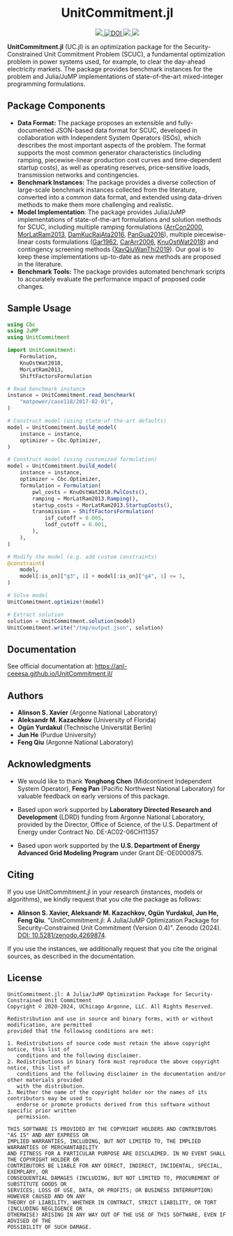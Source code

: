 <h1 align="center">UnitCommitment.jl</h1>
<p align="center">
  <a href="https://github.com/ANL-CEEESA/UnitCommitment.jl/actions?query=workflow%3ATest+branch%3Adev">
    <img src="https://github.com/iSoron/UnitCommitment.jl/workflows/Tests/badge.svg"></img>
  </a>
  <a href="https://doi.org/10.5281/zenodo.4269874">
    <img src="https://zenodo.org/badge/doi/10.5281/zenodo.4269874.svg" alt="DOI"></img>
  </a>
  <a href="https://github.com/ANL-CEEESA/UnitCommitment.jl/releases/">
    <img src="https://img.shields.io/github/v/release/ANL-CEEESA/UnitCommitment.jl?include_prereleases&label=pre-release">
  </a>
  <a href="https://github.com/ANL-CEEESA/UnitCommitment.jl/discussions">
    <img src="https://img.shields.io/badge/GitHub-Discussions-%23fc4ebc" />
  </a>
</p>

**UnitCommitment.jl** (UC.jl) is an optimization package for the Security-Constrained Unit Commitment Problem (SCUC), a fundamental optimization problem in power systems used, for example, to clear the day-ahead electricity markets. The package provides benchmark instances for the problem and Julia/JuMP implementations of state-of-the-art mixed-integer programming formulations.

## Package Components

* **Data Format:** The package proposes an extensible and fully-documented JSON-based data format for SCUC, developed in collaboration with Independent System Operators (ISOs), which describes the most important aspects of the problem. The format supports the most common generator characteristics (including ramping, piecewise-linear production cost curves and time-dependent startup costs), as well as operating reserves, price-sensitive loads, transmission networks and contingencies.
* **Benchmark Instances:** The package provides a diverse collection of large-scale benchmark instances collected from the literature, converted into a common data format, and extended using data-driven methods to make them more challenging and realistic.
* **Model Implementation**: The package provides Julia/JuMP implementations of state-of-the-art formulations and solution methods for SCUC, including multiple ramping formulations ([ArrCon2000][ArrCon2000], [MorLatRam2013][MorLatRam2013], [DamKucRajAta2016][DamKucRajAta2016], [PanGua2016][PanGua2016]), multiple piecewise-linear costs formulations ([Gar1962][Gar1962], [CarArr2006][CarArr2006], [KnuOstWat2018][KnuOstWat2018]) and contingency screening methods ([XavQiuWanThi2019][XavQiuWanThi2019]). Our goal is to keep these implementations up-to-date as new methods are proposed in the literature.
* **Benchmark Tools:** The package provides automated benchmark scripts to accurately evaluate the performance impact of proposed code changes.

[ArrCon2000]: https://doi.org/10.1109/59.871739
[CarArr2006]: https://doi.org/10.1109/TPWRS.2006.876672
[DamKucRajAta2016]: https://doi.org/10.1007/s10107-015-0919-9
[Gar1962]: https://doi.org/10.1109/AIEEPAS.1962.4501405
[KnuOstWat2018]: https://doi.org/10.1109/TPWRS.2017.2783850
[MorLatRam2013]: https://doi.org/10.1109/TPWRS.2013.2251373
[PanGua2016]: https://doi.org/10.1287/opre.2016.1520
[XavQiuWanThi2019]: https://doi.org/10.1109/TPWRS.2019.2892620

## Sample Usage

```julia
using Cbc
using JuMP
using UnitCommitment

import UnitCommitment:
    Formulation,
    KnuOstWat2018,
    MorLatRam2013,
    ShiftFactorsFormulation

# Read benchmark instance
instance = UnitCommitment.read_benchmark(
    "matpower/case118/2017-02-01",
)

# Construct model (using state-of-the-art defaults)
model = UnitCommitment.build_model(
    instance = instance,
    optimizer = Cbc.Optimizer,
)

# Construct model (using customized formulation)
model = UnitCommitment.build_model(
    instance = instance,
    optimizer = Cbc.Optimizer,
    formulation = Formulation(
        pwl_costs = KnuOstWat2018.PwlCosts(),
        ramping = MorLatRam2013.Ramping(),
        startup_costs = MorLatRam2013.StartupCosts(),
        transmission = ShiftFactorsFormulation(
            isf_cutoff = 0.005,
            lodf_cutoff = 0.001,
        ),
    ),
)

# Modify the model (e.g. add custom constraints)
@constraint(
    model,
    model[:is_on]["g3", 1] + model[:is_on]["g4", 1] <= 1,
)

# Solve model
UnitCommitment.optimize!(model)

# Extract solution
solution = UnitCommitment.solution(model)
UnitCommitment.write("/tmp/output.json", solution)
```

## Documentation

See official documentation at: https://anl-ceeesa.github.io/UnitCommitment.jl/

## Authors
* **Alinson S. Xavier** (Argonne National Laboratory)
* **Aleksandr M. Kazachkov** (University of Florida)
* **Ogün Yurdakul** (Technische Universität Berlin)
* **Jun He** (Purdue University)
* **Feng Qiu** (Argonne National Laboratory)

## Acknowledgments

* We would like to thank **Yonghong Chen** (Midcontinent Independent System Operator), **Feng Pan** (Pacific Northwest National Laboratory) for valuable feedback on early versions of this package.

* Based upon work supported by **Laboratory Directed Research and Development** (LDRD) funding from Argonne National Laboratory, provided by the Director, Office of Science, of the U.S. Department of Energy under Contract No. DE-AC02-06CH11357

* Based upon work supported by the **U.S. Department of Energy Advanced Grid Modeling Program** under Grant DE-OE0000875.

## Citing

If you use UnitCommitment.jl in your research (instances, models or algorithms), we kindly request that you cite the package as follows:

* **Alinson S. Xavier, Aleksandr M. Kazachkov, Ogün Yurdakul, Jun He, Feng Qiu**. "UnitCommitment.jl: A Julia/JuMP Optimization Package for Security-Constrained Unit Commitment (Version 0.4)". Zenodo (2024). [DOI: 10.5281/zenodo.4269874](https://doi.org/10.5281/zenodo.4269874).

If you use the instances, we additionally request that you cite the original sources, as described in the documentation.

## License

```text
UnitCommitment.jl: A Julia/JuMP Optimization Package for Security-Constrained Unit Commitment
Copyright © 2020-2024, UChicago Argonne, LLC. All Rights Reserved.

Redistribution and use in source and binary forms, with or without modification, are permitted
provided that the following conditions are met:

1. Redistributions of source code must retain the above copyright notice, this list of
   conditions and the following disclaimer.
2. Redistributions in binary form must reproduce the above copyright notice, this list of
   conditions and the following disclaimer in the documentation and/or other materials provided
   with the distribution.
3. Neither the name of the copyright holder nor the names of its contributors may be used to
   endorse or promote products derived from this software without specific prior written
   permission.

THIS SOFTWARE IS PROVIDED BY THE COPYRIGHT HOLDERS AND CONTRIBUTORS "AS IS" AND ANY EXPRESS OR
IMPLIED WARRANTIES, INCLUDING, BUT NOT LIMITED TO, THE IMPLIED WARRANTIES OF MERCHANTABILITY
AND FITNESS FOR A PARTICULAR PURPOSE ARE DISCLAIMED. IN NO EVENT SHALL THE COPYRIGHT HOLDER OR
CONTRIBUTORS BE LIABLE FOR ANY DIRECT, INDIRECT, INCIDENTAL, SPECIAL, EXEMPLARY, OR
CONSEQUENTIAL DAMAGES (INCLUDING, BUT NOT LIMITED TO, PROCUREMENT OF SUBSTITUTE GOODS OR
SERVICES; LOSS OF USE, DATA, OR PROFITS; OR BUSINESS INTERRUPTION) HOWEVER CAUSED AND ON ANY
THEORY OF LIABILITY, WHETHER IN CONTRACT, STRICT LIABILITY, OR TORT (INCLUDING NEGLIGENCE OR
OTHERWISE) ARISING IN ANY WAY OUT OF THE USE OF THIS SOFTWARE, EVEN IF ADVISED OF THE
POSSIBILITY OF SUCH DAMAGE.
```

